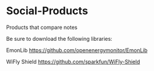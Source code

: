 Social-Products
===============

Products that compare notes

Be sure to download the following libraries:

EmonLib
https://github.com/openenergymonitor/EmonLib

WiFly Shield
https://github.com/sparkfun/WiFly-Shield